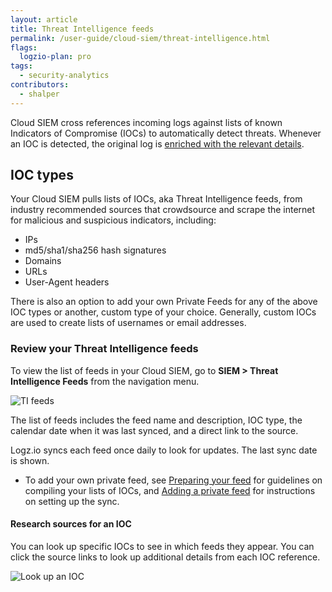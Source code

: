 ```yaml
---
layout: article
title: Threat Intelligence feeds
permalink: /user-guide/cloud-siem/threat-intelligence.html
flags:
  logzio-plan: pro
tags:
  - security-analytics
contributors:
  - shalper
---
```


Cloud SIEM cross references incoming logs against lists of known Indicators of Compromise (IOCs) to automatically detect threats. Whenever an IOC is detected, the original log is [enriched with the relevant details](/user-guide/cloud-siem/malicious-IPs.html#log-enrichment).

## IOC types

Your Cloud SIEM pulls lists of IOCs, aka Threat Intelligence feeds, from industry recommended sources that crowdsource and scrape the internet for malicious and suspicious indicators, including:

* IPs
* md5/sha1/sha256 hash signatures
* Domains
* URLs
* User-Agent headers

There is also an option to add your own Private Feeds for any of the above IOC types or another, custom type of your choice. Generally, custom IOCs are used to create lists of usernames or email addresses.

### Review your Threat Intelligence feeds

To view the list of feeds in your Cloud SIEM, go to **SIEM > Threat Intelligence Feeds** from the navigation menu.

![TI feeds](https://dytvr9ot2sszz.cloudfront.net/logz-docs/siem/add-private-feed-new-nav.png)

The list of feeds includes the feed name and description, IOC type, the calendar date when it was last synced, and a direct link to the source.

Logz.io syncs each feed once daily to look for updates. The last sync date is shown.

* To add your own private feed, see [Preparing your feed](/user-guide/siem/ioc-types/) for guidelines on compiling your lists of IOCs, and [Adding a private feed](/user-guide/cloud-siem/private-feeds.html) for instructions on setting up the sync.

#### Research sources for an IOC

You can look up specific IOCs to see in which feeds they appear. You can click the source links to look up additional details from each IOC reference.

![Look up an IOC](https://dytvr9ot2sszz.cloudfront.net/logz-docs/siem/look-up-ioc-new-nav.png)
